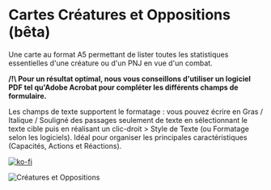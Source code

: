 # Cartes Créatures et Oppositions (bêta)
Une carte au format A5 permettant de lister toutes les statistiques essentielles d'une créature ou d'un PNJ en vue d'un combat.

**/!\ Pour un résultat optimal, nous vous conseillons d'utiliser un logiciel PDF tel qu'Adobe Acrobat pour compléter les différents champs de formulaire.**

Les champs de texte supportent le formatage : vous pouvez écrire en Gras / Italique / Souligné des passages seulement de texte en sélectionnant le texte cible puis en réalisant un clic-droit > Style de Texte (ou Formatage selon les logiciels). Idéal pour organiser les principales caractéristiques (Capacités, Actions et Réactions).

[![ko-fi](https://ko-fi.com/img/githubbutton_sm.svg)](https://ko-fi.com/X8X047X1L)

![Créatures et Oppositions](https://i.imgur.com/bYZGP9l.jpg)
